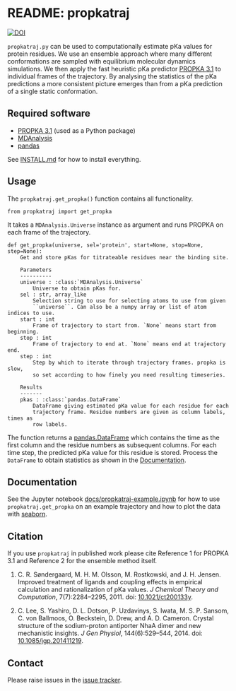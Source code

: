 # README: propkatraj
[![DOI](https://zenodo.org/badge/88095629.svg)](https://zenodo.org/badge/latestdoi/88095629)

`propkatraj.py` can be used to computationally estimate pKa values for
protein residues. We use an ensemble approach where many different
conformations are sampled with equilibrium molecular dynamics
simulations. We then apply the fast heuristic pKa predictor
[PROPKA 3.1](https://github.com/jensengroup/propka-3.1) to individual
frames of the trajectory. By analysing the statistics of the pKa
predictions a more consistent picture emerges than from a pKa
prediction of a single static conformation.


## Required software

* [PROPKA 3.1](https://github.com/jensengroup/propka-3.1) (used as a
  Python package)
* [MDAnalysis](http://mdanalysis.org)
* [pandas](http://pandas.pydata.org/)

See [INSTALL.md](INSTALL.md) for how to install everything.

## Usage

The `propkatraj.get_propka()` function contains all functionality. 

    from propkatraj import get_propka

It takes a `MDAnalysis.Universe` instance as argument and runs PROPKA on each
frame of the trajectory.


    def get_propka(universe, sel='protein', start=None, stop=None, step=None):
        Get and store pKas for titrateable residues near the binding site.
    
        Parameters
        ----------
        universe : :class:`MDAnalysis.Universe`
            Universe to obtain pKas for.
        sel : str, array_like
            Selection string to use for selecting atoms to use from given
            ``universe``. Can also be a numpy array or list of atom indices to use.
        start : int
            Frame of trajectory to start from. `None` means start from beginning.
        stop : int
            Frame of trajectory to end at. `None` means end at trajectory end.
        step : int
            Step by which to iterate through trajectory frames. propka is slow,
            so set according to how finely you need resulting timeseries.
    
        Results
        -------
        pkas : :class:`pandas.DataFrame`
            DataFrame giving estimated pKa value for each residue for each
            trajectory frame. Residue numbers are given as column labels, times as
            row labels.

The function returns a
[pandas.DataFrame](http://pandas.pydata.org/pandas-docs/stable/dsintro.html#dataframe)
which contains the time as the first column and the residue numbers as
subsequent columns. For each time step, the predicted pKa value for
this residue is stored. Process the `DataFrame` to obtain statistics
as shown in the [Documentation](#Documentation).


## Documentation

See the Jupyter notebook
[docs/propkatraj-example.ipynb](./docs/propkatraj-example.ipynb) for
how to use `propkatraj.get_propka` on an example trajectory and how to
plot the data with [seaborn](https://seaborn.pydata.org/).

## Citation

If you use `propkatraj` in published work please cite Reference 1 for
PROPKA 3.1 and Reference 2 for the ensemble method itself.

1. C. R. Søndergaard, M. H. M. Olsson, M. Rostkowski, and
   J. H. Jensen. Improved treatment of ligands and coupling effects in
   empirical calculation and rationalization of pKa values. *J
   Chemical Theory and Computation*, 7(7):2284–2295, 2011. doi:
   [10.1021/ct200133y](https://doi.org/10.1021/ct200133y).
   
2. C. Lee, S. Yashiro, D. L. Dotson, P. Uzdavinys, S. Iwata,
   M. S. P. Sansom, C. von Ballmoos, O. Beckstein, D. Drew, and
   A. D. Cameron. Crystal structure of the sodium-proton antiporter
   NhaA dimer and new mechanistic insights. *J Gen Physiol*,
   144(6):529–544, 2014. doi:
   [10.1085/jgp.201411219](https://doi.org/10.1085/jgp.201411219).

## Contact

Please raise issues in the
[issue tracker](https://github.com/Becksteinlab/propkatraj/issues).
